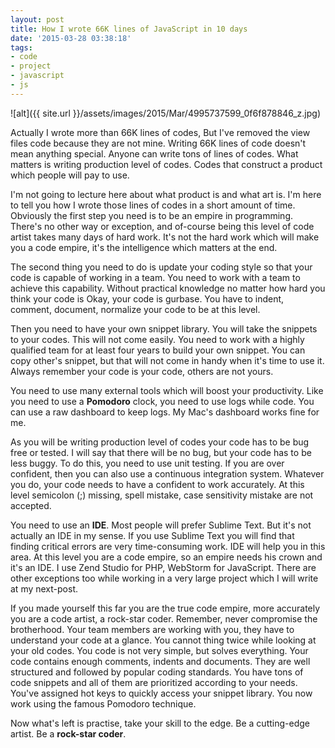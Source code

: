 ```yaml
---
layout: post
title: How I wrote 66K lines of JavaScript in 10 days
date: '2015-03-28 03:38:18'
tags:
- code
- project
- javascript
- js
---
```


![alt]({{ site.url }}/assets/images/2015/Mar/4995737599_0f6f878846_z.jpg)

Actually I wrote more than 66K lines of codes, But I've removed the view files code because they are not mine. Writing 66K lines of code doesn't mean anything special. Anyone can write tons of lines of codes. What matters is writing production level of codes. Codes that construct a product which people will pay to use.

I'm not going to lecture here about what product is and what art is. I'm here to tell you how I wrote those lines of codes in a short amount of time. Obviously the first step you need is to be an empire in programming. There's no other way or exception, and of-course being this level of code artist takes many days of hard work. It's not the hard work which will make you a code empire, it's the intelligence which matters at the end.

The second thing you need to do is update your coding style so that your code is capable of working in a team. You need to work with a team to achieve this capability. Without practical knowledge no matter how hard you think your code is Okay, your code is gurbase. You have to indent, comment, document, normalize your code to be at this level.

Then you need to have your own snippet library. You will take the snippets to your codes. This will not come easily. You need to work with a highly qualified team for at least four years to build your own snippet. You can copy other's snippet, but that will not come in handy when it's time to use it. Always remember your code is your code, others are not yours.

You need to use many external tools which will boost your productivity. Like you need to use a **Pomodoro** clock, you need to use logs while code. You can use a raw dashboard to keep logs. My Mac's dashboard works fine for me.

As you will be writing production level of codes your code has to be bug free or tested. I will say that there will be no bug, but your code has to be less buggy. To do this, you need to use unit testing. If you are over confident, then you can also use a continuous integration system. Whatever you do, your code needs to have a confident to work accurately. At this level semicolon (;) missing, spell mistake, case sensitivity mistake are not accepted.

You need to use an **IDE**. Most people will prefer Sublime Text. But it's not actually an IDE in my sense. If you use Sublime Text you will find that finding critical errors are very time-consuming work. IDE will help you in this area. At this level you are a code empire, so an empire needs his crown and it's an IDE. I use Zend Studio for PHP, WebStorm for JavaScript. There are other exceptions too while working in a very large project which I will write at my next-post.

If you made yourself this far you are the true code empire, more accurately you are a code artist, a rock-star coder. Remember, never compromise the brotherhood. Your team members are working with you, they have to understand your code at a glance. You cannot thing twice while looking at your old codes. You code is not very simple, but solves everything. Your code contains enough comments, indents and documents. They are well structured and followed by popular coding standards. You have tons of code snippets and all of them are prioritized according to your needs. You've assigned hot keys to quickly access your snippet library. You now work using the famous Pomodoro technique.

Now what's left is practise, take your skill to the edge. Be a cutting-edge artist. Be a **rock-star coder**.
